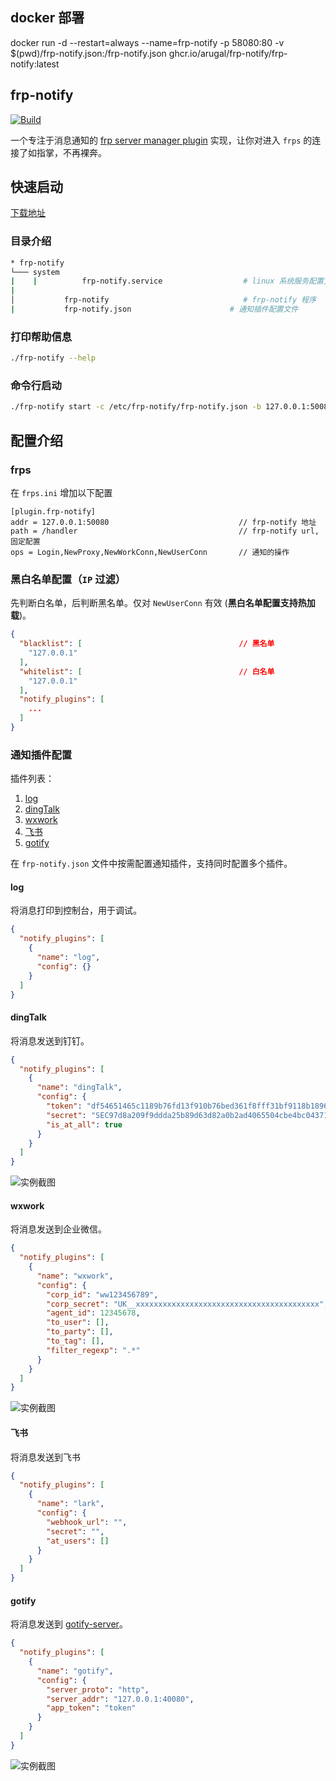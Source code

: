 ## docker 部署

docker run -d --restart=always --name=frp-notify -p 58080:80 -v $(pwd)/frp-notify.json:/frp-notify.json ghcr.io/arugal/frp-notify/frp-notify:latest


## frp-notify

[![Build](https://github.com/arugal/frp-notify/workflows/Build/badge.svg?branch=master)](https://github.com/arugal/frp-notify/actions?query=branch%3Amaster+event%3Apush+workflow%3ABuild)

一个专注于消息通知的 [frp server manager plugin](https://github.com/fatedier/frp/blob/master/doc/server_plugin_zh.md) 实现，让你对进入 `frps` 的连接了如指掌，不再裸奔。

## 快速启动

[下载地址](https://github.com/arugal/frp-notify/releases)

### 目录介绍

```bash
* frp-notify
└─── system
|    |          frp-notify.service                  # linux 系统服务配置文件
|
│           frp-notify                              # frp-notify 程序
|           frp-notify.json                      # 通知插件配置文件
```

### 打印帮助信息

```bash
./frp-notify --help
```

### 命令行启动

```bash
./frp-notify start -c /etc/frp-notify/frp-notify.json -b 127.0.0.1:50080
```

## 配置介绍

### frps

在 `frps.ini` 增加以下配置

```
[plugin.frp-notify]
addr = 127.0.0.1:50080                             // frp-notify 地址
path = /handler                                    // frp-notify url, 固定配置
ops = Login,NewProxy,NewWorkConn,NewUserConn       // 通知的操作
```

### 黑白名单配置（`IP` 过滤）

先判断白名单，后判断黑名单。仅对 `NewUserConn` 有效 (**黑白名单配置支持热加载**)。

```json
{
  "blacklist": [                                   // 黑名单
    "127.0.0.1"
  ],
  "whitelist": [                                   // 白名单
    "127.0.0.1"
  ],
  "notify_plugins": [
    ...
  ]
}
```

### 通知插件配置

插件列表：
1. [log](#log)
1. [dingTalk](#dingtalk)
1. [wxwork](#wxwork)
1. [飞书](#飞书)
1. [gotify](#gotify)

在 `frp-notify.json` 文件中按需配置通知插件，支持同时配置多个插件。

#### log

将消息打印到控制台，用于调试。

```json
{
  "notify_plugins": [
    {
      "name": "log",                                                               // 固定配置
      "config": {}
    }
  ]
}
```

#### dingTalk

将消息发送到钉钉。

```json
{
  "notify_plugins": [
    {
      "name": "dingTalk",                                                               // 固定配置
      "config": {
        "token": "df54651465c1189b76fd13f910b76bed361f8fff31bf9118b1896bc148500000",    // dingTalk 自定义机器人 token
        "secret": "SEC97d8a209f9ddda25b89d63d82a0b2ad4065504cbe4bc043719fbb1a0000000",  // dingTalk 自定义机器人 secret
        "is_at_all": true                                                               // 发送消息时是否@所有人
      }
    }
  ]
}
```

![实例截图](doc/images/dingtalk.png)

#### wxwork

将消息发送到企业微信。

```json
{
  "notify_plugins": [
    {
      "name": "wxwork",
      "config": {
        "corp_id": "ww123456789",
        "corp_secret": "UK__xxxxxxxxxxxxxxxxxxxxxxxxxxxxxxxxxxxxxxxxx",
        "agent_id": 12345678,
        "to_user": [],
        "to_party": [],
        "to_tag": [],
        "filter_regexp": ".*"
      }
    }
  ]
}
```

![实例截图](doc/images/wxwork.png)

#### 飞书

将消息发送到飞书

```json
{
  "notify_plugins": [
    {
      "name": "lark",
      "config": {
        "webhook_url": "",
        "secret": "",
        "at_users": []
      }
    }
  ]
}
```

#### gotify

将消息发送到 [gotify-server](https://github.com/gotify/server)。

```json
{
  "notify_plugins": [
    {
      "name": "gotify",                                                                // 固定配置
      "config": {
        "server_proto": "http",                                                        // gotify-server 上报协议
        "server_addr": "127.0.0.1:40080",                                              // gotify-server 服务地址
        "app_token": "token"                                                           // gotify-server 配置的 app token
      }
    }
  ]
}
```
![实例截图](doc/images/gotify.png)
